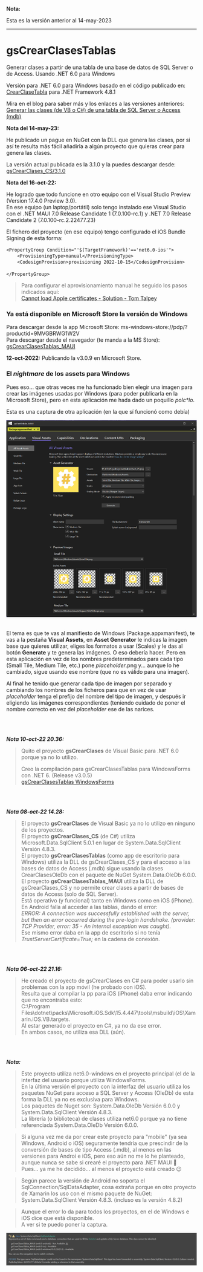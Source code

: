 **Nota:** 

Esta es la versión anterior al 14-may-2023

---

# gsCrearClasesTablas
Generar clases a partir de una tabla de una base de datos de SQL Server o de Access. Usando .NET 6.0 para Windows

Versión para .NET 6.0 para Windows basado en el código publicado en: [CrearClaseTabla](https://github.com/elGuille-info/CrearClaseTabla) para .NET Framework 4.8.1

Mira en el blog para saber más y los enlaces a las versiones anteriores: [Generar las clases (de VB o C#) de una tabla de SQL Server o Access (mdb)](https://www.elguillemola.com/generar-las-clases-de-una-tabla-de-sql-server-o-access-mdb/)

**Nota del 14-may-23:**

He publicado un pague en NuGet con la DLL que genera las clases, por si así te resulta más fácil añadirla a algún proyecto que quieras crear para genera las clases.

La versión actual publicada es la 3.1.0 y la puedes descargar desde: [gsCrearClases_CS/3.1.0](https://www.nuget.org/packages/gsCrearClases_CS/3.1.0)



**Nota del 16-oct-22:**

He logrado que todo funcione en otro equipo con el Visual Studio Preview (Version 17.4.0 Preview 3.0).<br>
En ese equipo (un laptop/portátil) solo tengo instalado ese Visual Studio con el .NET MAUI 7.0 Release Candidate 1 (7.0.100-rc.1) y .NET 7.0 Release Candidate 2 (7.0.100-rc.2.22477.23)<br>

El fichero del proyecto (en ese equipo) tengo configurado el iOS Bundle Signing de esta forma: <br>
```
<PropertyGroup Condition="'$(TargetFramework)'=='net6.0-ios'">
	<ProvisioningType>manual</ProvisioningType>
	<CodesignProvision>provisioning 2022-10-15</CodesignProvision>
	
</PropertyGroup>
```

>Para configurar el aprovisionamiento manual he seguido los pasos indicados aquí: <br>
>[Cannot load Apple certificates - Solution - Tom Talpey](https://developercommunity.visualstudio.com/t/Cannot-load-Apple-certificates/1692185#T-N1703589)




### Ya está disponible en Microsoft Store la versión de Windows

Para descargar desde la app Microsoft Store: ms-windows-store://pdp/?productid=9MVGBRWG1W2V <br>
Para descargar desde el navegador (te manda a la MS Store): [gsCrearClasesTablas_MAUI](https://www.microsoft.com/store/apps/9MVGBRWG1W2V)<br>

**12-oct-2022:** Publicando la v3.0.9 en Microsoft Store.


### El _nightmare_ de los assets para Windows

Pues eso... que otras veces me ha funcionado bien elegir una imagen para crear las imágenes usadas por Windows (para poder publicarla en la Microsoft Store), pero en esta aplicación me hada dado un poquillo _polc*lo_.

Esta es una captura de otra aplicación (en la que sí funcionó como debía)

<picture>
<img src="https://github.com/elGuille-info/gsCrearClasesTablas/blob/master/Screenshot%202022-10-10%20231513.png" width="650">
</picture>

<br>
<br>

El tema es que te vas al manifiesto de Windows (Package.appxmanifest), te vas a la pestaña **Visual Assets**, en **Asset Generator** le indicas la imagen base que quieres utilizar, eliges los formatos a usar (Scales) y le das al botón **Generate** y te genera las imágenes.
O eso debería hacer.
Pero en esta aplicación en vez de los nombres predeterminados para cada tipo (Small Tile, Medium Tile, etc.) pone $placeholder$.png y... aunque lo he cambiado, sigue usando ese nombre (que no es válido para una imagen).

Al final he tenido que generar cada tipo de imagen por separado y cambiando los nombres de los ficheros para que en vez de usar $placeholder$ tenga el prefijo del nombre del tipo de imagen, y después ir eligiendo las imágenes correspondientes (teniendo cuidado de poner el nombre correcto en vez del _placeholder_ ese de las narices.


<br>
<br>


_**Nota 10-oct-22 20.36:**_ <br>
>Quito el proyecto **gsCrearClases** de Visual Basic para .NET 6.0 porque ya no lo utilizo.<br>
>
>Creo la compilación para gsCrearClasesTablas para WindowsForms con .NET 6. (Release v3.0.5)<br>
>[gsCrearClasesTablas WindowsForms](https://github.com/elGuille-info/gsCrearClasesTablas/releases/tag/v3.0.5)

<br>
<br>

_**Nota 08-oct-22 14.28:**_ <br>
>El proyecto **gsCrearClases** de Visual Basic ya no lo utilizo en ninguno de los proyectos.<br>
>El proyecto **gsCrearClases_CS** (de C#) utiliza Microsoft.Data.SqlClient 5.0.1 en lugar de System.Data.SqlClient Versión 4.8.3.<br>
>El proyecto **gsCrearClasesTablas** (como app de escritorio para Windows) utiliza la DLL de gsCrearClases_CS y para el acceso a las bases de datos de Access (.mdb) sigue usando la clases CrearClasesOleDb con el paquete de NuGet System.Data.OleDb 6.0.0.<br>
>El proyecto **gsCrearClasesTablas_MAUI** utiliza la DLL de gsCrearClases_CS y no permite crear clases a partir de bases de datos de Access (solo de SQL Server).<br>
>Está operativo (y funcional) tanto en Windows como en iOS (iPhone).<br>
>En Android falla al acceder a las tablas, dando el error:<br>
>	_ERROR: A connection was successfully established with the server, but then an error occurred during the pre-login handshake. (provider: TCP Provider, error: 35 - An internal exception was caught)._<br>
>Ese mismo error daba en la app de escritorio si no tenía _TrustServerCertificate=True;_ en la cadena de conexión.<br>

<br>
<br>

_**Nota 06-oct-22 21.16:**_
>He creado el proyecto de gsCrearClases en C# para poder usarlo sin problemas con la app móvil (he probado con iOS).<br>
>Resulta que al compilar la pp para iOS (iPhone) daba error indicando que no encontraba esto:<br>
C:\Program Files\dotnet\packs\Microsoft.iOS.Sdk\15.4.447\tools\msbuild\iOS\Xamarin.iOS.VB.targets.<br>
>Al estar generado el proyecto en C#, ya no da ese error.<br>
>En ambos casos, no utiliza esa DLL (aún).
<br>
<br>

_**Nota:**_

>Este proyecto utiliza net6.0-windows en el proyecto principal (el de la interfaz del usuario porque utiliza WindowsForms.<br>
>En la última versión el proyecto con la interfaz del usuario utiliza los paquetes NuGet para acceso a SQL Server y Access (OleDb) de esta forma la DLL ya no es exclusiva para Windows.<br>
>Los paquetes de Nuget son: System.Data.OleDb Versión 6.0.0 y System.Data.SqlClient Versión 4.8.3.<br>
>La librería (o biblioteca) de clases utiliza net6.0 porque ya no tiene referenciada System.Data.OleDb Versión 6.0.0.<br>

>Si alguna vez me da por crear este proyecto para "mobile" (ya sea Windows, Android o iOS) seguramente tendría que prescindir de la conversión de bases de tipo Access (.mdb), al menos en las versiones para Androi e iOS, pero eso aún no me lo he planteado, aunque nunca se sabe si crearé el proyecto para .NET MAUI 🤔<br>
>Pues... ya me he decidido... al menos el proyecto está creado 😉

>Según parece la versión de Android no soporta el SqlConnection/SqlDataAdapter, cosa extraña porque en otro proyecto de Xamarin los uso con el mismo paquete de NuGet: System.Data.SqlClient Versión 4.8.3. (incluso es la versión 4.8.2)

>Aunque el error lo da para todos los proyectos, en el de Windows e iOS dice que está disponible.<br>
>A ver si te puedo poner la captura.<br>

![El error en Visual Studio 2022](https://github.com/elGuille-info/gsCrearClasesTablas/blob/master/Screenshot%202022-10-06%20182150.png)
<br>
